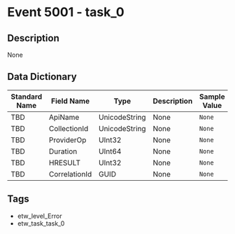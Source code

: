 # Event 5001 - task_0

## Description
None

## Data Dictionary
|Standard Name|Field Name|Type|Description|Sample Value|
|---|---|---|---|---|
|TBD|ApiName|UnicodeString|None|`None`|
|TBD|CollectionId|UnicodeString|None|`None`|
|TBD|ProviderOp|UInt32|None|`None`|
|TBD|Duration|UInt64|None|`None`|
|TBD|HRESULT|UInt32|None|`None`|
|TBD|CorrelationId|GUID|None|`None`|

## Tags
* etw_level_Error
* etw_task_task_0